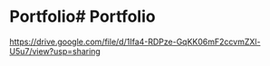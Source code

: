 # Portfolio# Portfolio
https://drive.google.com/file/d/1Ifa4-RDPze-GqKK06mF2ccvmZXl-U5u7/view?usp=sharing
